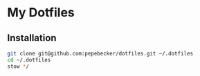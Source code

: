 # My Dotfiles

## Installation

```bash
git clone git@github.com:pepebecker/dotfiles.git ~/.dotfiles
cd ~/.dotfiles
stow */
```
